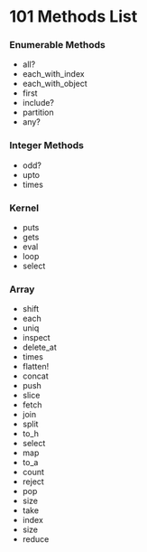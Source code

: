 # 101 Methods List

### Enumerable Methods

- all? 
- each_with_index
- each_with_object
- first
- include?
- partition
- any?

### Integer Methods

- odd?
- upto
- times

### Kernel

- puts
- gets
- eval
- loop
- select

### Array

- shift
- each
- uniq
- inspect
- delete_at
- times
- flatten!
- concat
- push 
- slice
- fetch
- join
- split
- to_h
- select
- map
- to_a
- count
- reject
- pop
- size
- take
- index
- size
- reduce